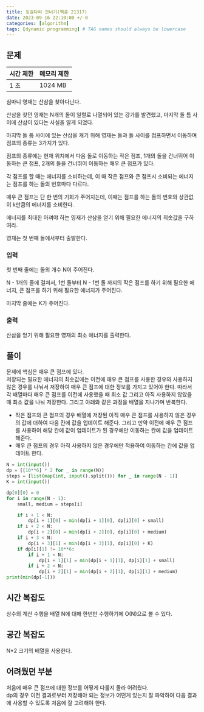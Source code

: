 ```yaml
---
title: 징검다리 건너기(백준 21317)
date: 2023-09-16 22:10:00 +/-0
categories: [algorithm]
tags: [dynamic programming] # TAG names should always be lowercase
---
```


## 문제

| 시간 제한 | 메모리 제한 |
| --------- | ----------- |
| 1 초      | 1024 MB     |

심마니 영재는 산삼을 찾아다닌다.

산삼을 찾던 영재는 N개의 돌이 일렬로 나열되어 있는 강가를 발견했고, 마지막 돌 틈 사이에 산삼이 있다는 사실을 알게 되었다.

마지막 돌 틈 사이에 있는 산삼을 캐기 위해 영재는 돌과 돌 사이를 점프하면서 이동하며 점프의 종류는 3가지가 있다.

점프의 종류에는 현재 위치에서 다음 돌로 이동하는 작은 점프, 1개의 돌을 건너뛰어 이동하는 큰 점프, 2개의 돌을 건너뛰어 이동하는 매우 큰 점프가 있다.

각 점프를 할 때는 에너지를 소비하는데, 이 때 작은 점프와 큰 점프시 소비되는 에너지는 점프를 하는 돌의 번호마다 다르다.

매우 큰 점프는 단 한 번의 기회가 주어지는데, 이때는 점프를 하는 돌의 번호와 상관없이 k만큼의 에너지를 소비한다.

에너지를 최대한 아껴야 하는 영재가 산삼을 얻기 위해 필요한 에너지의 최솟값을 구하여라.

영재는 첫 번째 돌에서부터 출발한다.

### 입력

첫 번째 줄에는 돌의 개수 N이 주어진다.

N - 1개의 줄에 걸쳐서, 1번 돌부터 N - 1번 돌 까지의 작은 점프를 하기 위해 필요한 에너지, 큰 점프를 하기 위해 필요한 에너지가 주어진다.

마지막 줄에는 K가 주어진다.

### 출력

산삼을 얻기 위해 필요한 영재의 최소 에너지를 출력한다.

## 풀이

문제에 핵심은 매우 큰 점프에 있다.  
저장되는 필요한 에너지의 최솟값에는 이전에 매우 큰 점프를 사용한 경우와 사용하지 않은 경우를 나눠서 저장하여 매우 큰 점프에 대한 정보를 가지고 있어야 한다.
따라서 각 배열마다 매우 큰 점프를 이전에 사용했을 때 최소 값 그리고 아직 사용하지 않았을 때 최소 값을 나눠 저장한다.
그리고 아래와 같은 과정을 배열을 지나가며 반복한다.

- 작은 점프와 큰 점프의 경우 배열에 저장된 아직 매우 큰 점프를 사용하지 않은 경우의 값에 더하여 다음 칸에 값을 업데이트 해준다. 그리고 만약 이전에 매우 큰 점프를 사용하여 해당 칸에 값이 업데이트가 된 경우에만 이동하는 칸에 값을 업데이트 해준다.
- 매우 큰 점프의 경우 아직 사용하지 않은 경우에만 적용하여 이동하는 칸에 값을 업데이트 한다.

```python
N = int(input())
dp = [[10**6] * 2 for _ in range(N)]
steps = [list(map(int, input().split())) for _ in range(N - 1)]
K = int(input())

dp[0][0] = 0
for i in range(N - 1):
    small, medium = steps[i]

    if i + 1 < N:
        dp[i + 1][0] = min(dp[i + 1][0], dp[i][0] + small)
    if i + 2 < N:
        dp[i + 2][0] = min(dp[i + 2][0], dp[i][0] + medium)
    if i + 3 < N:
        dp[i + 3][1] = min(dp[i + 3][1], dp[i][0] + K)
    if dp[i][1] != 10**6:
        if i + 1 < N:
            dp[i + 1][1] = min(dp[i + 1][1], dp[i][1] + small)
        if i + 2 < N:
            dp[i + 2][1] = min(dp[i + 2][1], dp[i][1] + medium)
print(min(dp[-1]))
```

## 시간 복잡도

상수의 계산 수행을 배열 N에 대해 한번만 수행하기에 O(N)으로 볼 수 있다.

## 공간 복잡도

N\*2 크기의 배열을 사용한다.

## 어려웠던 부분

처음에 매우 큰 점프에 대한 정보를 어떻게 다룰지 몰라 어려웠다.  
dp의 경우 이전 결과로부터 저장해야 되는 정보가 어떤게 있는지 잘 파악하여 다음 결과에 사용할 수 있도록 처음에 잘 고려해야 한다.
